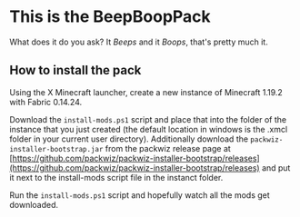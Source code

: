 # This is the BeepBoopPack

What does it do you ask? It *Beeps* and it *Boops*, that's pretty much it.

## How to install the pack

Using the X Minecraft launcher, create a new instance of Minecraft 1.19.2 with Fabric 0.14.24.

Download the `install-mods.ps1` script and place that into the folder of the instance that you just created (the default location in windows is the .xmcl folder in your current user directory).
Additionally download the `packwiz-installer-bootstrap.jar` from the packwiz release page at [https://github.com/packwiz/packwiz-installer-bootstrap/releases](https://github.com/packwiz/packwiz-installer-bootstrap/releases) and put it next to the install-mods script file in the instanct folder.

Run the `install-mods.ps1` script and hopefully watch all the mods get downloaded.